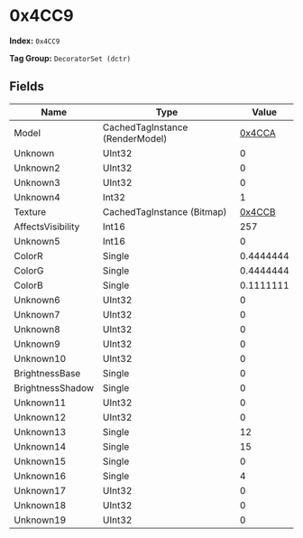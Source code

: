 # 0x4CC9

**Index:** ```0x4CC9```

**Tag Group:** ```DecoratorSet (dctr)```

## Fields

Name	| Type	| Value
---	|---	|---	|
Model	|CachedTagInstance (RenderModel)	|[0x4CCA](../RenderModel/4CCA.md)
Unknown	|UInt32	|0
Unknown2	|UInt32	|0
Unknown3	|UInt32	|0
Unknown4	|Int32	|1
Texture	|CachedTagInstance (Bitmap)	|[0x4CCB](../Bitmap/4CCB.md)
AffectsVisibility	|Int16	|257
Unknown5	|Int16	|0
ColorR	|Single	|0.4444444
ColorG	|Single	|0.4444444
ColorB	|Single	|0.1111111
Unknown6	|UInt32	|0
Unknown7	|UInt32	|0
Unknown8	|UInt32	|0
Unknown9	|UInt32	|0
Unknown10	|UInt32	|0
BrightnessBase	|Single	|0
BrightnessShadow	|Single	|0
Unknown11	|UInt32	|0
Unknown12	|UInt32	|0
Unknown13	|Single	|12
Unknown14	|Single	|15
Unknown15	|Single	|0
Unknown16	|Single	|4
Unknown17	|UInt32	|0
Unknown18	|UInt32	|0
Unknown19	|UInt32	|0


